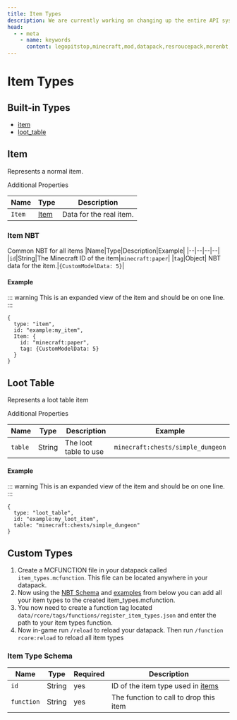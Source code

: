 ```yaml
---
title: Item Types
description: We are currently working on changing up the entire API system. Hopefully, it will be released soon! For now you can see the up-coming changes to the API.
head:
  - - meta
    - name: keywords
      content: legopitstop,minecraft,mod,datapack,resroucepack,morenbt,nbt,data
---
```


# Item Types

## Built-in Types

- [item](#item)
- [loot_table](#loot_table)

## Item

Represents a normal item.

Additional Properties

| Name   | Type              | Description             |
| ------ | ----------------- | ----------------------- |
| `Item` | [Item](#item-nbt) | Data for the real item. |

### Item NBT

Common NBT for all items
|Name|Type|Description|Example|
|--|--|--|--|
|`id`|String|The Minecraft ID of the item|`minecraft:paper`|
|`tag`|Object| NBT data for the item.|`{CustomModelData: 5}`|

#### Example

::: warning
This is an expanded view of the item and should be on one line.
:::

```snbt
{
  type: "item",
  id: "example:my_item",
  Item: {
    id: "minecraft:paper",
    tag: {CustomModelData: 5}
  }
}
```

## Loot Table

Represents a loot table item

Additional Properties

| Name    | Type   | Description           | Example                           |
| ------- | ------ | --------------------- | --------------------------------- |
| `table` | String | The loot table to use | `minecraft:chests/simple_dungeon` |

#### Example

::: warning
This is an expanded view of the item and should be on one line.
:::

```snbt
{
  type: "loot_table",
  id: "example:my_loot_item",
  table: "minecraft:chests/simple_dungeon"
}
```

## Custom Types

1. Create a MCFUNCTION file in your datapack called `item_types.mcfunction`. This file can be located anywhere in your datapack.
2. Now using the [NBT Schema](#item-type-schema) and [examples](/rcore-api/example-item-types) from below you can add all your item types to the created item_types.mcfunction.
3. You now need to create a function tag located `data/rcore/tags/functions/register_item_types.json` and enter the path to your item types function.
4. Now in-game run `/reload` to reload your datapack. Then run `/function rcore:reload` to reload all item types

### Item Type Schema

| Name       | Type   | Required | Description                                |
| ---------- | ------ | -------- | ------------------------------------------ |
| `id`       | String | yes      | ID of the item type used in [items](items) |
| `function` | String | yes      | The function to call to drop this item     |

